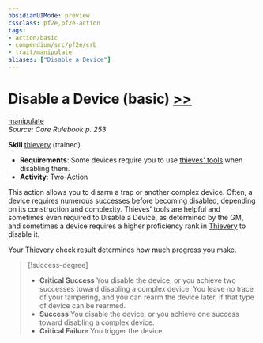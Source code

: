 ```yaml
---
obsidianUIMode: preview
cssclass: pf2e,pf2e-action
tags:
- action/basic
- compendium/src/pf2e/crb
- trait/manipulate
aliases: ["Disable a Device"]
---
```

# Disable a Device (basic) [>>](/rules/core-rulebook/chapter-9-playing-the-game.md#Actions "Two-Action")
[manipulate](/rules/traits/manipulate.md)  
*Source: Core Rulebook p. 253*  

**Skill** [thievery](/compendium/skills.md#Thievery) (trained)
- **Requirements**: Some devices require you to use [thieves' tools](../../TTRPGShare_Community_Vaults/Pathfinder_2E/equipment/items/thieves-tools.md) when disabling them.
- **Activity**: Two-Action

This action allows you to disarm a trap or another complex device. Often, a device requires numerous successes before becoming disabled, depending on its construction and complexity. Thieves' tools are helpful and sometimes even required to Disable a Device, as determined by the GM, and sometimes a device requires a higher proficiency rank in [Thievery](/compendium/skills.md#Thievery) to disable it.

Your [Thievery](/compendium/skills.md#Thievery) check result determines how much progress you make.

> [!success-degree] 
> - **Critical Success** You disable the device, or you achieve two successes toward disabling a complex device. You leave no trace of your tampering, and you can rearm the device later, if that type of device can be rearmed.
> - **Success** You disable the device, or you achieve one success toward disabling a complex device.
> - **Critical Failure** You trigger the device.